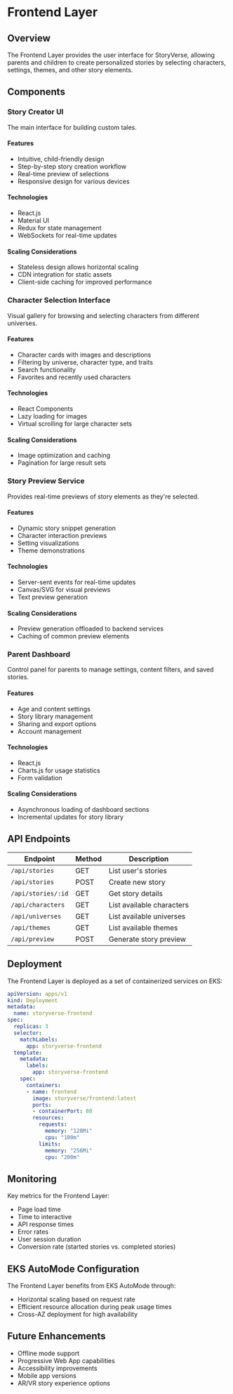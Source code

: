 # Frontend Layer

## Overview

The Frontend Layer provides the user interface for StoryVerse, allowing parents and children to create personalized stories by selecting characters, settings, themes, and other story elements.

## Components

### Story Creator UI

The main interface for building custom tales.

#### Features
- Intuitive, child-friendly design
- Step-by-step story creation workflow
- Real-time preview of selections
- Responsive design for various devices

#### Technologies
- React.js
- Material UI
- Redux for state management
- WebSockets for real-time updates

#### Scaling Considerations
- Stateless design allows horizontal scaling
- CDN integration for static assets
- Client-side caching for improved performance

### Character Selection Interface

Visual gallery for browsing and selecting characters from different universes.

#### Features
- Character cards with images and descriptions
- Filtering by universe, character type, and traits
- Search functionality
- Favorites and recently used characters

#### Technologies
- React Components
- Lazy loading for images
- Virtual scrolling for large character sets

#### Scaling Considerations
- Image optimization and caching
- Pagination for large result sets

### Story Preview Service

Provides real-time previews of story elements as they're selected.

#### Features
- Dynamic story snippet generation
- Character interaction previews
- Setting visualizations
- Theme demonstrations

#### Technologies
- Server-sent events for real-time updates
- Canvas/SVG for visual previews
- Text preview generation

#### Scaling Considerations
- Preview generation offloaded to backend services
- Caching of common preview elements

### Parent Dashboard

Control panel for parents to manage settings, content filters, and saved stories.

#### Features
- Age and content settings
- Story library management
- Sharing and export options
- Account management

#### Technologies
- React.js
- Charts.js for usage statistics
- Form validation

#### Scaling Considerations
- Asynchronous loading of dashboard sections
- Incremental updates for story library

## API Endpoints

| Endpoint | Method | Description |
|----------|--------|-------------|
| `/api/stories` | GET | List user's stories |
| `/api/stories` | POST | Create new story |
| `/api/stories/:id` | GET | Get story details |
| `/api/characters` | GET | List available characters |
| `/api/universes` | GET | List available universes |
| `/api/themes` | GET | List available themes |
| `/api/preview` | POST | Generate story preview |

## Deployment

The Frontend Layer is deployed as a set of containerized services on EKS:

```yaml
apiVersion: apps/v1
kind: Deployment
metadata:
  name: storyverse-frontend
spec:
  replicas: 3
  selector:
    matchLabels:
      app: storyverse-frontend
  template:
    metadata:
      labels:
        app: storyverse-frontend
    spec:
      containers:
      - name: frontend
        image: storyverse/frontend:latest
        ports:
        - containerPort: 80
        resources:
          requests:
            memory: "128Mi"
            cpu: "100m"
          limits:
            memory: "256Mi"
            cpu: "200m"
```

## Monitoring

Key metrics for the Frontend Layer:

- Page load time
- Time to interactive
- API response times
- Error rates
- User session duration
- Conversion rate (started stories vs. completed stories)

## EKS AutoMode Configuration

The Frontend Layer benefits from EKS AutoMode through:

- Horizontal scaling based on request rate
- Efficient resource allocation during peak usage times
- Cross-AZ deployment for high availability

## Future Enhancements

- Offline mode support
- Progressive Web App capabilities
- Accessibility improvements
- Mobile app versions
- AR/VR story experience options
